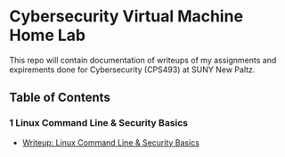 # Cybersecurity Virtual Machine Home Lab
This repo will contain documentation of writeups of my assignments and expirements done for Cybersecurity (CPS493) at SUNY New Paltz. 

## Table of Contents

### 1 Linux Command Line & Security Basics
- [Writeup: Linux Command Line & Security Basics](Linux%20Command%20Line%20&%20Security%20Basics.pdf)
